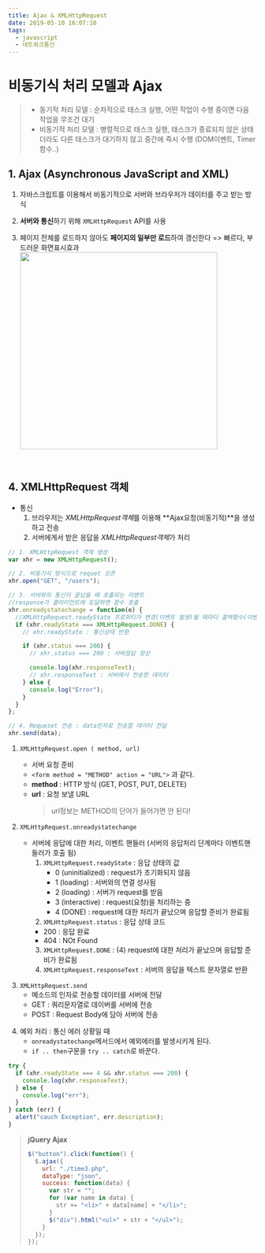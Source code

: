 ```yaml
---
title: Ajax & XMLHttpRequest
date: 2019-05-10 16:07:10
tags:
  - javascript
  - 네트워크통신
---
```


# 비동기식 처리 모델과 Ajax

> - 동기적 처리 모델 : 순차적으로 태스크 실행, 어떤 작업이 수행 중이면 다음 작업을 무조건 대기
> - 비동기적 처리 모델 : 병렬적으로 태스크 실행, 태스크가 종료되지 않은 상태더라도 다른 태스크가 대기하지 않고 중간에 즉시 수행 (DOM이벤트, Timer함수..)

## 1. Ajax (Asynchronous JavaScript and XML)

1. 자바스크립트를 이용해서 비동기적으로 서버와 브라우저가 데이터를 주고 받는 방식
2. **서버와 통신**하기 위해 `XMLHttpRequest` API를 사용
3. 페이지 전체를 로드하지 않아도 **페이지의 일부만 로드**하여 갱신한다 => 빠르다, 부드러운 화면표시효과
   <img src="https://poiemaweb.com/img/ajax-webpage-lifecycle.png" width="400px%">

      <!-- ![ajax](https://poiemaweb.com/img/ajax-webpage-lifecycle.png){: width="400px" height=""} -->

      <br/>

## 4. XMLHttpRequest 객체

- 통신
  1.  브라우저는 *XMLHttpRequest객체*를 이용해 **Ajax요청(비동기적)**을 생성하고 전송
  2.  서버에게서 받은 응답을 *XMLHttpRequest객체*가 처리

```js
// 1. XMLHttpRequest 객체 생성
var xhr = new XMLHttpRequest();

// 2. 비동기식 방식으로 requet 오픈
xhr.open("GET", "/users");

// 3. 서버와의 통신이 끝났을 때 호출되는 이벤트
//response가 클라이언트에 도달하면 함수 호출
xhr.onreadystatechange = function(e) {
  //XMLHttpRequest.readyState 프로퍼티가 변경(이벤트 발생)될 때마다 콜백함수(이벤트 핸들러)를 호출
  if (xhr.readyState === XMLHttpRequest.DONE) {
    // xhr.readyState : 통신상태 반환

    if (xhr.status === 200) {
      // xhr.status === 200 : 서버응답 정상

      console.log(xhr.responseText);
      // xhr.responseText : 서버에서 전송한 데이터
    } else {
      console.log("Error");
    }
  }
};

// 4. Requeset 전송 : data인자로 전송할 데이터 전달
xhr.send(data);
```

1. `XMLHttpRequest.open ( method, url)`

   - 서버 요청 준비
   - `<form method = "METHOD" action = "URL">` 과 같다.
   - **method** : HTTP 방식 (GET, POST, PUT, DELETE)
   - **url** : 요청 보낼 URL
     > url정보는 METHOD의 단어가 들어가면 안 된다!

2. `XMLHttpRequest.onreadystatechange`

   - 서버에 응답에 대한 처리, 이벤트 핸들러 (서버의 응답처리 단계마다 이벤트핸들러가 호출 됨)
     1. `XMLHttpRequest.readyState` : 응답 상태의 값
        - 0 (uninitialized) : request가 초기화되지 않음
        - 1 (loading) : 서버와의 연결 성사됨
        - 2 (loading) : 서버가 request를 받음
        - 3 (interactive) : request(요청)을 처리하는 중
        - 4 (DONE) : request에 대한 처리가 끝났으며 응답할 준비가 완료됨
     2. `XMLHttpRequest.status` : 응답 상태 코드
     - 200 : 응답 완료
     - 404 : NOt Found
     3. `XMLHttpRequest.DONE` : (4) request에 대한 처리가 끝났으며 응답할 준비가 완료됨
     4. `XMLHttpRequest.responseText` : 서버의 응답을 텍스트 문자열로 반환

3) `XMLHttpRequest.send`
   - 메소드의 인자로 전송할 데이터를 서버에 전달
   - GET : 쿼리문자열로 데이버를 서버에 전송
   - POST : Request Body에 담아 서버에 전송

4.  예외 처리 : 통신 에러 상황일 때
    - `onreadystatechange`메서드에서 예외에러를 발생시키게 된다.
    - `if .. then`구문을 `try .. catch`로 바꾼다.

```js
try {
  if (xhr.readyState === 4 && xhr.status === 200) {
    console.log(xhr.responseText);
  } else {
    console.log("err");
  }
} catch (err) {
  alert("cauch Exception", err.description);
}
```

> **jQuery Ajax**
>
> ```js
> $("button").click(function() {
>   $.ajax({
>     url: "./time3.php",
>     dataType: "json",
>     success: function(data) {
>       var str = "";
>       for (var name in data) {
>         str += "<li>" + data[name] + "</li>";
>       }
>       $("div").html("<ul>" + str + "</ul>");
>     }
>   });
> });
> ```
